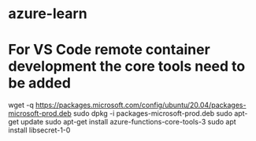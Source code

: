 # azure-learn

# For VS Code remote container development the core tools need to be added
wget -q https://packages.microsoft.com/config/ubuntu/20.04/packages-microsoft-prod.deb
sudo dpkg -i packages-microsoft-prod.deb
sudo apt-get update
sudo apt-get install azure-functions-core-tools-3
sudo apt install libsecret-1-0
